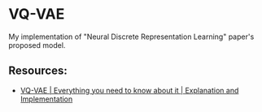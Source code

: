 # VQ-VAE

My implementation of "Neural Discrete Representation Learning" paper's proposed model.

## Resources:

- [VQ-VAE | Everything you need to know about it | Explanation and Implementation](https://www.youtube.com/watch?v=1ZHzAOutcnw)

